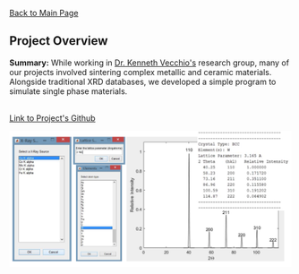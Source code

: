 [Back to Main Page](/index)
## Project Overview

**Summary:** While working in <a href="http://jacobsschool.ucsd.edu/faculty/faculty_bios/index.sfe?fmp_recid=156">Dr. Kenneth Vecchio's</a> research group, many of our projects involved sintering complex metallic and ceramic materials. Alongside traditional XRD databases, we developed a simple program to simulate single phase materials.
<br><br>

<a href="https://github.com/cameronmcelfresh/xrd-simulate">Link to Project's Github</a>

<img src="images/xrd_thumbnail.png?raw=true"/>
